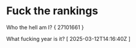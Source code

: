 # Fuck the rankings

Who the hell am I?
{ 27101661 }

What fucking year is it?
[ 2025-03-12T14:16:40Z ]
